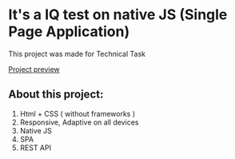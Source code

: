 <h1>It's a IQ test on native JS (Single Page Application)</h1>
<p>This project was made for Technical Task</p>
<a href="https://anastasiiagonemad.github.io/IQtest/">Project preview</a>
<br>
<h2>About this project:</h2>
<ol>
  <li>Html + CSS ( without frameworks )</li>
  <li>Responsive, Adaptive on all devices</li>
  <li>Native JS</li>
  <li>SPA</li>
  <li>REST API</li>
</ol>
